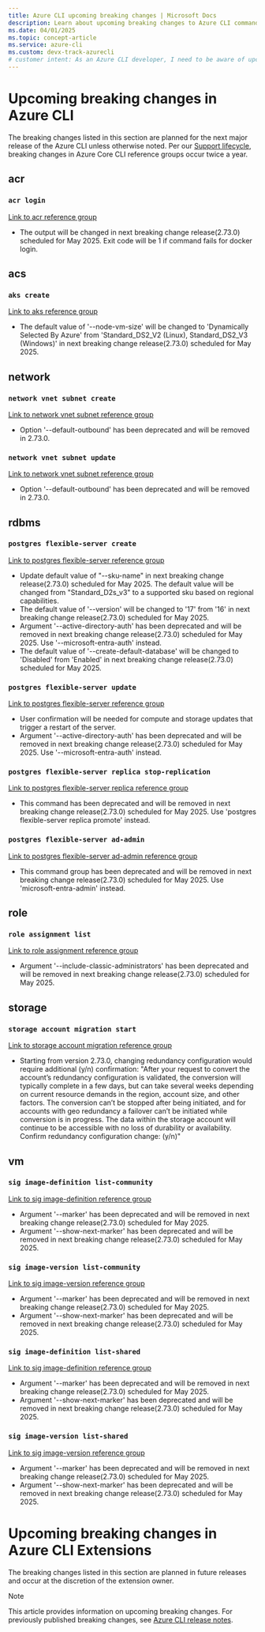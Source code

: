 ```yaml
---
title: Azure CLI upcoming breaking changes | Microsoft Docs
description: Learn about upcoming breaking changes to Azure CLI command groups, references, and parameters.
ms.date: 04/01/2025
ms.topic: concept-article
ms.service: azure-cli
ms.custom: devx-track-azurecli
# customer intent: As an Azure CLI developer, I need to be aware of upcoming breaking changes so I can plan for migration to new reference commands.
---
```


# Upcoming breaking changes in Azure CLI

The breaking changes listed in this section are planned for the next major release of the Azure CLI unless otherwise noted. Per our [Support lifecycle](./azure-cli-support-lifecycle.md), breaking changes in Azure Core CLI reference groups occur twice a year.

## acr

### `acr login`

[Link to acr reference group](/cli/azure/acr)

- The output will be changed in next breaking change release(2.73.0) scheduled for May 2025. Exit code will be 1 if command fails for docker login.

## acs

### `aks create`

[Link to aks reference group](/cli/azure/aks)

- The default value of '--node-vm-size' will be changed to 'Dynamically Selected By Azure' from 'Standard_DS2_V2 (Linux), Standard_DS2_V3 (Windows)' in next breaking change release(2.73.0) scheduled for May 2025.

## network

### `network vnet subnet create`

[Link to network vnet subnet reference group](/cli/azure/network/vnet/subnet)

- Option '--default-outbound' has been deprecated and will be removed in 2.73.0.

### `network vnet subnet update`

[Link to network vnet subnet reference group](/cli/azure/network/vnet/subnet)

- Option '--default-outbound' has been deprecated and will be removed in 2.73.0.

## rdbms

### `postgres flexible-server create`

[Link to postgres flexible-server reference group](/cli/azure/postgres/flexible-server)

- Update default value of "--sku-name" in next breaking change release(2.73.0) scheduled for May 2025. The default value will be changed from "Standard_D2s_v3" to a supported sku based on regional capabilities.
- The default value of '--version' will be changed to '17' from '16' in next breaking change release(2.73.0) scheduled for May 2025.
- Argument '--active-directory-auth' has been deprecated and will be removed in next breaking change release(2.73.0) scheduled for May 2025. Use '--microsoft-entra-auth' instead.
- The default value of '--create-default-database' will be changed to 'Disabled' from 'Enabled' in next breaking change release(2.73.0) scheduled for May 2025.

### `postgres flexible-server update`

[Link to postgres flexible-server reference group](/cli/azure/postgres/flexible-server)

- User confirmation will be needed for compute and storage updates that trigger a restart of the server.
- Argument '--active-directory-auth' has been deprecated and will be removed in next breaking change release(2.73.0) scheduled for May 2025. Use '--microsoft-entra-auth' instead.

### `postgres flexible-server replica stop-replication`

[Link to postgres flexible-server replica reference group](/cli/azure/postgres/flexible-server/replica)

- This command has been deprecated and will be removed in next breaking change release(2.73.0) scheduled for May 2025. Use 'postgres flexible-server replica promote' instead.

### `postgres flexible-server ad-admin`

[Link to postgres flexible-server ad-admin reference group](/cli/azure/postgres/flexible-server/ad-admin)

- This command group has been deprecated and will be removed in next breaking change release(2.73.0) scheduled for May 2025. Use 'microsoft-entra-admin' instead.

## role

### `role assignment list`

[Link to role assignment reference group](/cli/azure/role/assignment)

- Argument '--include-classic-administrators' has been deprecated and will be removed in next breaking change release(2.73.0) scheduled for May 2025.

## storage

### `storage account migration start`

[Link to storage account migration reference group](/cli/azure/storage/account/migration)

- Starting from version 2.73.0, changing redundancy configuration would require additional (y/n) confirmation: "After your request to convert the account’s redundancy configuration is validated, the conversion will typically complete in a few days, but can take several weeks depending on current resource demands in the region, account size, and other factors. The conversion can’t be stopped after being initiated, and for accounts with geo redundancy a failover can’t be initiated while conversion is in progress. The data within the storage account will continue to be accessible with no loss of durability or availability. Confirm redundancy configuration change: (y/n)"

## vm

### `sig image-definition list-community`

[Link to sig image-definition reference group](/cli/azure/sig/image-definition)

- Argument '--marker' has been deprecated and will be removed in next breaking change release(2.73.0) scheduled for May 2025.
- Argument '--show-next-marker' has been deprecated and will be removed in next breaking change release(2.73.0) scheduled for May 2025.

### `sig image-version list-community`

[Link to sig image-version reference group](/cli/azure/sig/image-version)

- Argument '--marker' has been deprecated and will be removed in next breaking change release(2.73.0) scheduled for May 2025.
- Argument '--show-next-marker' has been deprecated and will be removed in next breaking change release(2.73.0) scheduled for May 2025.

### `sig image-definition list-shared`

[Link to sig image-definition reference group](/cli/azure/sig/image-definition)

- Argument '--marker' has been deprecated and will be removed in next breaking change release(2.73.0) scheduled for May 2025.
- Argument '--show-next-marker' has been deprecated and will be removed in next breaking change release(2.73.0) scheduled for May 2025.

### `sig image-version list-shared`

[Link to sig image-version reference group](/cli/azure/sig/image-version)

- Argument '--marker' has been deprecated and will be removed in next breaking change release(2.73.0) scheduled for May 2025.
- Argument '--show-next-marker' has been deprecated and will be removed in next breaking change release(2.73.0) scheduled for May 2025.

# Upcoming breaking changes in Azure CLI Extensions

The breaking changes listed in this section are planned in future releases and occur at the discretion of the extension owner. 

> [!NOTE]
> This article provides information on upcoming breaking changes. For previously published breaking changes, see [Azure CLI release notes](./release-notes-azure-cli.md).
